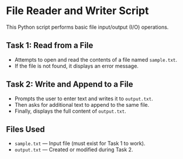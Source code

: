 # File Reader and Writer Script

This Python script performs basic file input/output (I/O) operations.

## Task 1: Read from a File

- Attempts to open and read the contents of a file named `sample.txt`.
- If the file is not found, it displays an error message.

## Task 2: Write and Append to a File

- Prompts the user to enter text and writes it to `output.txt`.
- Then asks for additional text to append to the same file.
- Finally, displays the full content of `output.txt`.

## Files Used

- `sample.txt` — Input file (must exist for Task 1 to work).
- `output.txt` — Created or modified during Task 2.

